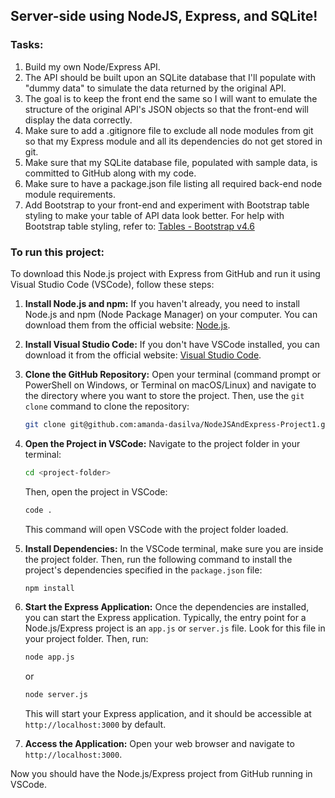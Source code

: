 ##  Server-side using NodeJS, Express, and SQLite!
 
### Tasks:  
1. Build my own Node/Express API.
2. The API should be built upon an SQLite database that I'll populate with "dummy data" to simulate the data returned by the original API.
3. The goal is to keep the front end the same so I will want to emulate the structure of the original API's JSON objects so that the front-end will display the data correctly.
4. Make sure to add a .gitignore file to exclude all node modules from git so that my Express module and all its dependencies do not get stored in git.
5. Make sure that my SQLite database file, populated with sample data, is committed to GitHub along with my code.
6. Make sure to have a package.json file listing all required back-end node module requirements.
7. Add Bootstrap to your front-end and experiment with Bootstrap table styling to make your table of API data look better. For help with Bootstrap table styling, refer to: [Tables - Bootstrap v4.6](https://getbootstrap.com/docs/4.6/content/tables/)

### To run this project:
To download this Node.js project with Express from GitHub and run it using Visual Studio Code (VSCode), follow these steps:

1. **Install Node.js and npm:**
   If you haven't already, you need to install Node.js and npm (Node Package Manager) on your computer. You can download them from the official website: [Node.js](https://nodejs.org/).

2. **Install Visual Studio Code:**
   If you don't have VSCode installed, you can download it from the official website: [Visual Studio Code](https://code.visualstudio.com/).

3. **Clone the GitHub Repository:**
   Open your terminal (command prompt or PowerShell on Windows, or Terminal on macOS/Linux) and navigate to the directory where you want to store the project. Then, use the `git clone` command to clone the repository:

   ```bash
   git clone git@github.com:amanda-dasilva/NodeJSAndExpress-Project1.git
   ```

4. **Open the Project in VSCode:**
   Navigate to the project folder in your terminal:

   ```bash
   cd <project-folder>
   ```

   Then, open the project in VSCode:

   ```bash
   code .
   ```

   This command will open VSCode with the project folder loaded.

5. **Install Dependencies:**
   In the VSCode terminal, make sure you are inside the project folder. Then, run the following command to install the project's dependencies specified in the `package.json` file:

   ```bash
   npm install
   ```

6. **Start the Express Application:**
   Once the dependencies are installed, you can start the Express application. Typically, the entry point for a Node.js/Express project is an `app.js` or `server.js` file. Look for this file in your project folder. Then, run:

   ```bash
   node app.js
   ```

   or

   ```bash
   node server.js
   ```

   This will start your Express application, and it should be accessible at `http://localhost:3000` by default.

7. **Access the Application:**
   Open your web browser and navigate to `http://localhost:3000`.

Now you should have the Node.js/Express project from GitHub running in VSCode.


